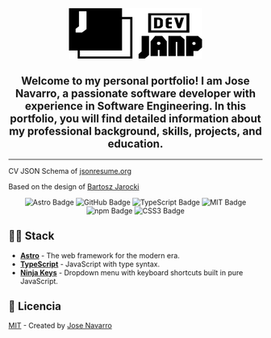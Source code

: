 <div align="center">
<img src="./public/logo-janp.svg" height="100px" width="auto" /> 

<h2>
    Welcome to my personal portfolio! I am Jose Navarro, a passionate software developer with experience in Software Engineering. In this portfolio, you will find detailed information about my professional background, skills, projects, and education.
</h2>
</div>

<hr/>
<p>
CV JSON Schema of <a href="https://jsonresume.org/schema/">jsonresume.org</a> </p>


<p>
Based on the design of <a href="https://github.com/BartoszJarocki/cv">Bartosz Jarocki</a> </p>

<div align="center">

![Astro Badge](https://img.shields.io/badge/Astro-BC52EE?logo=astro&logoColor=fff&style=flat)
![GitHub Badge](https://img.shields.io/badge/GitHub-181717?logo=github&logoColor=fff&style=flat)
![TypeScript Badge](https://img.shields.io/badge/TypeScript-3178C6?logo=typescript&logoColor=fff&style=flat)
![MIT Badge](https://img.shields.io/badge/License-MIT-007EC6?style=flat)
![npm Badge](https://img.shields.io/badge/npm-CB3837?logo=npm&logoColor=fff&style=flat)
![CSS3 Badge](https://img.shields.io/badge/CSS3-1572B6?logo=css3&logoColor=fff&style=flat)




</div>


## 👨‍💻 Stack

- [**Astro**](https://astro.build/) - The web framework for the modern era.
- [**TypeScript**](https://www.typescriptlang.org/) - JavaScript with type syntax.
- [**Ninja Keys**](https://github.com/ssleptsov/ninja-keys) - Dropdown menu with keyboard shortcuts built in pure JavaScript.



## 🔑 Licencia
[MIT](LICENSE) - Created by [Jose Navarro](https://github.com/jnavarrop26)
